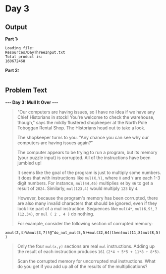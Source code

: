 # Day 3

## Output

**Part 1:**
```
Loading file:
Resources/DayThreeInput.txt
Total product is:
160672468
```

**Part 2:**
```

```

## Problem Text

**--- Day 3: Mull It Over ---**

> "Our computers are having issues, so I have no idea if we have any Chief Historians in stock! You're welcome to check the warehouse, though," says the mildly flustered shopkeeper at the North Pole Toboggan Rental Shop. The Historians head out to take a look.
> 
> The shopkeeper turns to you. "Any chance you can see why our computers are having issues again?"
> 
> The computer appears to be trying to run a program, but its memory (your puzzle input) is corrupted. All of the instructions have been jumbled up!
> 
> It seems like the goal of the program is just to multiply some numbers. It does that with instructions like `mul(X,Y)`, where `X` and `Y` are each 1-3 digit numbers. For instance, `mul(44,46)` multiplies `44` by `46` to get a result of `2024`. Similarly, `mul(123,4)` would multiply `123` by `4`.
> 
> However, because the program's memory has been corrupted, there are also many invalid characters that should be ignored, even if they look like part of a mul instruction. Sequences like `mul(4*`, `mul(6,9!`, `?(12,34)`, or `mul ( 2 , 4 )` do nothing.
> 
> For example, consider the following section of corrupted memory:
 
`xmul(2,4)%&mul[3,7]!@^do_not_mul(5,5)+mul(32,64]then(mul(11,8)mul(8,5))`

> Only the four `mul(x,y)` sections are real `mul` instructions. Adding up the result of each instruction produces `161` `(2*4 + 5*5 + 11*8 + 8*5)`.
> 
> Scan the corrupted memory for uncorrupted mul instructions. What do you get if you add up all of the results of the multiplications?
